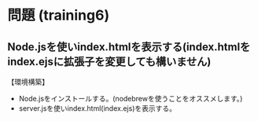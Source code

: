  # 問題 (training6)

 ## Node.jsを使いindex.htmlを表示する(index.htmlをindex.ejsに拡張子を変更しても構いません)
 
  【環境構築】
  - Node.jsをインストールする。(nodebrewを使うことをオススメします。)
  - server.jsを使いindex.html(index.ejs)を表示する。




